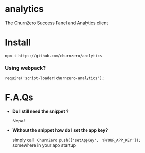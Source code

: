 # analytics
The ChurnZero Success Panel and Analytics client 

# Install
`npm i https://github.com/churnzero/analytics`

### Using webpack?
`require('script-loader!churnzero-analytics');`

# F.A.Qs
- __Do I still need the snippet ?__

  Nope!
  
- __Without the snippet how do I set the app key?__

  simply call ` ChurnZero.push(['setAppKey', '@YOUR_APP_KEY']);` somewhere in your app startup
  
